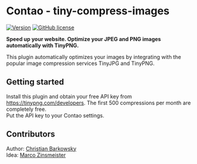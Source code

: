 # Contao - tiny-compress-images  

[![Version](http://img.shields.io/packagist/v/christianbarkowsky/contao-tiny-compress-images.svg?style=flat-square)](http://packagist.com/packages/christianbarkowsky/contao-tiny-compress-images)  [![GitHub license](https://img.shields.io/badge/license-GPL-blue.svg?style=flat-square)](https://raw.githubusercontent.com/christianbarkowsky/contao-tiny-compress-images/master/LICENSE)

**Speed up your website. Optimize your JPEG and PNG images automatically with TinyPNG.**

This plugin automatically optimizes your images by integrating with the popular image compression services TinyJPG and TinyPNG.  


## Getting started

Install this plugin and obtain your free API key from https://tinypng.com/developers. The first 500 compressions per month are completely free.  
Put the API key to your Contao settings.
  
  
## Contributors
Author: [Christian Barkowsky](http://www.christianbarkowsky.de)  
Idea: [Marco Zinsmeister](http://www.profimedien.net)
